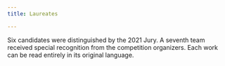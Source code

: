 ```yaml
---
title: Laureates

---
```

Six candidates were distinguished by the 2021 Jury. A seventh team received special recognition from the competition organizers. Each work can be read entirely in its original language.